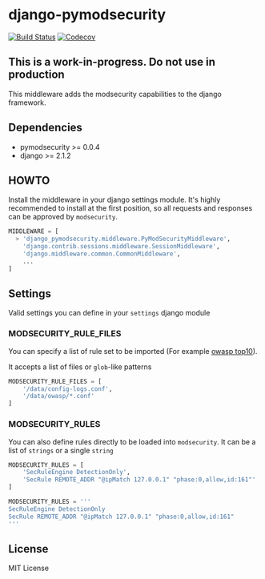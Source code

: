 # django-pymodsecurity

[![Build Status](https://travis-ci.org/GustavoKatel/django-pymodsecurity.svg?branch=master)](https://travis-ci.org/GustavoKatel/django-pymodsecurity)
[![Codecov](https://img.shields.io/codecov/c/github/GustavoKatel/django-pymodsecurity.svg)](https://codecov.io/gh/GustavoKatel/django-pymodsecurity)

## This is a work-in-progress. Do not use in production

This middleware adds the modsecurity capabilities to the django framework.

## Dependencies

- pymodsecurity >= 0.0.4
- django >= 2.1.2

## HOWTO

Install the middleware in your django settings module. It's highly recommended to install at the first position, so all requests and responses can be approved by `modsecurity`.

```python
MIDDLEWARE = [
  > 'django_pymodsecurity.middleware.PyModSecurityMiddleware',
    'django.contrib.sessions.middleware.SessionMiddleware',
    'django.middleware.common.CommonMiddleware',
    ...
]
```

## Settings

Valid settings you can define in your `settings` django module

### MODSECURITY_RULE_FILES

You can specify a list of rule set to be imported (For example [owasp top10](https://github.com/SpiderLabs/owasp-modsecurity-crs)).

It accepts a list of files or `glob`-like patterns

```python
MODSECURITY_RULE_FILES = [
    '/data/config-logs.conf',
    '/data/owasp/*.conf'
]
```

### MODSECURITY_RULES

You can also define rules directly to be loaded into `modsecurity`. It can be a list of `strings` or a single `string`

```python
MODSECURITY_RULES = [
    'SecRuleEngine DetectionOnly',
    'SecRule REMOTE_ADDR "@ipMatch 127.0.0.1" "phase:0,allow,id:161"'
]
```

```python
MODSECURITY_RULES = '''
SecRuleEngine DetectionOnly
SecRule REMOTE_ADDR "@ipMatch 127.0.0.1" "phase:0,allow,id:161"
'''
```

## License

MIT License
